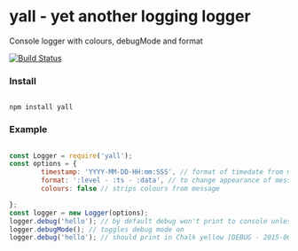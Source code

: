 # yall - yet another logging logger

Console logger with colours, debugMode and format

[![Build Status](https://travis-ci.org/simon-p-r/yall.svg?branch=master)](https://travis-ci.org/simon-p-r/yall)


### Install

````ShellSession

npm install yall

````

### Example

```js

const Logger = require('yall');
const options = {
		timestamp: 'YYYY-MM-DD-HH:mm:SSS', // format of timedate from momentjs
		format: ':level - :ts - :data', // to change appearance of message and order they appear in
		colours: false // strips colours from message

};
const logger = new Logger(options);
logger.debug('hello'); // by default debug won't print to console unless process.env.NODE_ENV is set to 'debug' or debugMode method is called like below
logger.debugMode(); // toggles debug mode on
logger.debug('hello'); // should print in Chalk yellow [DEBUG - 2015-06-01-09:02:123 - hello]

```

